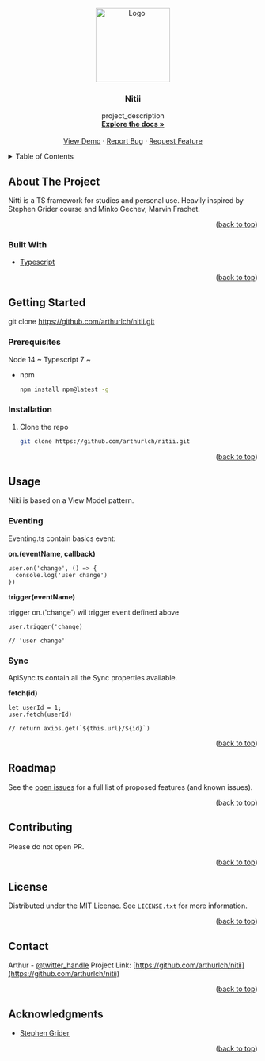 <div id="top"></div>
<!--
*** Thanks for checking out the Best-README-Template. If you have a suggestion
*** that would make this better, please fork the repo and create a pull request
*** or simply open an issue with the tag "enhancement".
*** Don't forget to give the project a star!
*** Thanks again! Now go create something AMAZING! :D
-->

<!-- PROJECT SHIELDS -->
<!--
*** I'm using markdown "reference style" links for readability.
*** Reference links are enclosed in brackets [ ] instead of parentheses ( ).
*** See the bottom of this document for the declaration of the reference variables
*** for contributors-url, forks-url, etc. This is an optional, concise syntax you may use.
*** https://www.markdownguide.org/basic-syntax/#reference-style-links
-->

<!-- PROJECT LOGO -->
<br />
<div align="center">
  <a href="https://github.com/arthurlch/nitii">
    <img src="https://i.imgur.com/H2oBXUf.png" alt="Logo" width="150" height="150">
  </a>

<h3 align="center">Nitii</h3>

  <p align="center">
    project_description
    <br />
    <a href="https://github.com/github_username/repo_name"><strong>Explore the docs »</strong></a>
    <br />
    <br />
    <a href="https://github.com/github_username/repo_name">View Demo</a>
    ·
    <a href="https://github.com/github_username/repo_name/issues">Report Bug</a>
    ·
    <a href="https://github.com/github_username/repo_name/issues">Request Feature</a>
  </p>
</div>

<!-- TABLE OF CONTENTS -->
<details>
  <summary>Table of Contents</summary>
  <ol>
    <li>
      <a href="#about-the-project">About The Project</a>
      <ul>
        <li><a href="#built-with">Built With</a></li>
      </ul>
    </li>
    <li>
      <a href="#getting-started">Getting Started</a>
      <ul>
        <li><a href="#prerequisites">Prerequisites</a></li>
        <li><a href="#installation">Installation</a></li>
      </ul>
    </li>
    <li><a href="#usage">Usage</a></li>
    <li><a href="#contributing">Contributing</a></li>
    <li><a href="#license">License</a></li>
    <li><a href="#contact">Contact</a></li>
    <li><a href="#acknowledgments">Acknowledgments</a></li>
  </ol>
</details>

<!-- ABOUT THE PROJECT -->

## About The Project

Nitti is a TS framework for studies and personal use.
Heavily inspired by Stephen Grider course and Minko Gechev, Marvin Frachet.

<p align="right">(<a href="#top">back to top</a>)</p>

### Built With

- [Typescript](https://www.typescriptlang.org/)

<p align="right">(<a href="#top">back to top</a>)</p>

<!-- GETTING STARTED -->

## Getting Started

git clone https://github.com/arthurlch/nitii.git

### Prerequisites

Node 14 ~
Typescript 7 ~

- npm
  ```sh
  npm install npm@latest -g
  ```

### Installation

1. Clone the repo
   ```sh
   git clone https://github.com/arthurlch/nitii.git
   ```

<p align="right">(<a href="#top">back to top</a>)</p>

<!-- USAGE EXAMPLES -->

## Usage

Niiti is based on a View Model pattern.

### Eventing

Eventing.ts contain basics event:

**on.(eventName, callback)**

```
user.on('change', () => {
  console.log('user change')
})
```

**trigger(eventName)**

trigger on.('change') wil trigger event defined above

```
user.trigger('change)

// 'user change'
```

### Sync

ApiSync.ts contain all the Sync properties available.

**fetch(id)**

```
let userId = 1;
user.fetch(userId)

// return axios.get(`${this.url}/${id}`)
```

<p align="right">(<a href="#top">back to top</a>)</p>

<!-- ROADMAP -->

## Roadmap

See the [open issues](https://github.com/arthurlch/nitii/issues) for a full list of proposed features (and known issues).

<p align="right">(<a href="#top">back to top</a>)</p>

<!-- CONTRIBUTING -->

## Contributing

Please do not open PR.

<p align="right">(<a href="#top">back to top</a>)</p>

<!-- LICENSE -->

## License

Distributed under the MIT License. See `LICENSE.txt` for more information.

<p align="right">(<a href="#top">back to top</a>)</p>

<!-- CONTACT -->

## Contact

Arthur - [@twitter_handle](https://twitter.com/arthurlch)
Project Link: [https://github.com/arthurlch/nitii](https://github.com/arthurlch/nitii)

<p align="right">(<a href="#top">back to top</a>)</p>

<!-- ACKNOWLEDGMENTS -->

## Acknowledgments

- [Stephen Grider](https://github.com/StephenGrider)

<p align="right">(<a href="#top">back to top</a>)</p>

<!-- MARKDOWN LINKS & IMAGES -->
<!-- https://www.markdownguide.org/basic-syntax/#reference-style-links -->
